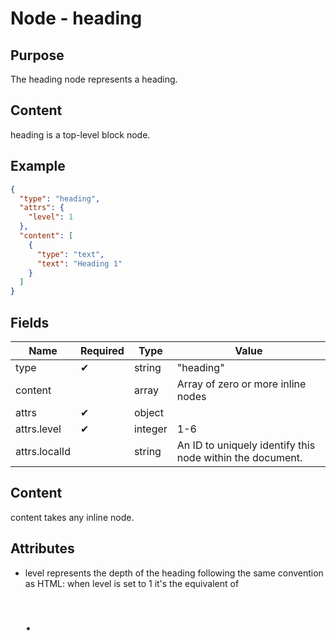 # Node - heading

## Purpose

The heading node represents a heading.

## Content

heading is a top-level block node.

## Example

```json
{
  "type": "heading",
  "attrs": {
    "level": 1
  },
  "content": [
    {
      "type": "text",
      "text": "Heading 1"
    }
  ]
}
```

## Fields

| Name | Required | Type | Value |
| --- | --- | --- | --- |
| type | ✔ | string | "heading" |
| content | | array | Array of zero or more inline nodes |
| attrs | ✔ | object | |
| attrs.level | ✔ | integer | 1-6 |
| attrs.localId | | string | An ID to uniquely identify this node within the document. |

## Content

content takes any inline node.

## Attributes

* level represents the depth of the heading following the same convention as HTML: when level is set to 1 it's the equivalent of <h1>.
